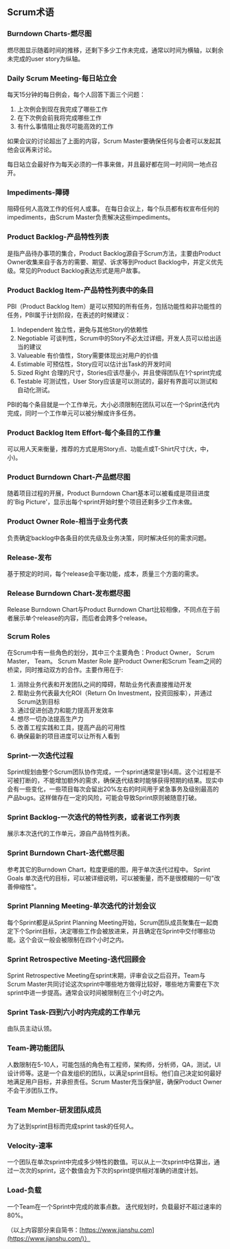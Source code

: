 ## Scrum术语

### Burndown Charts-燃尽图

燃尽图显示随着时间的推移，还剩下多少工作未完成，通常以时间为横轴，以剩余未完成的user story为纵轴。

### Daily Scrum Meeting-每日站立会

每天15分钟的每日例会，每个人回答下面三个问题：

1. 上次例会到现在我完成了哪些工作
2. 在下次例会前我将完成哪些工作
3. 有什么事情阻止我尽可能高效的工作

如果会议的讨论超出了上面的内容，Scrum Master要确保任何与会者可以发起其他会议再来讨论。

每日站立会最好作为每天必须的一件事来做，并且最好都在同一时间同一地点召开。

### Impediments-障碍

阻碍任何人高效工作的任何人或事。
在每日会议上，每个队员都有权宣布任何的impediments，由Scrum Master负责解决这些impediments。

### Product Backlog-产品特性列表

是指产品待办事项的集合，Product Backlog源自于Scrum方法，主要由Product Owner收集来自于各方的需要、期望、诉求等到Product Backlog中，并定义优先级。常见的Product Backlog表达形式是用户故事。

### Product Backlog Item-产品特性列表中的条目

PBI（Product Backlog Item）是可以预知的所有任务，包括功能性和非功能性的任务，PBI属于计划阶段，在表述的时候建议：

1. Independent 独立性，避免与其他Story的依赖性
2. Negotiable 可谈判性，Scrum中的Story不必太过详细，开发人员可以给出适当的建议
3. Valueable 有价值性，Story需要体现出对用户的价值
4. Estimable 可预估性，Story应可以估计出Task的开发时间
5. Sized Right 合理的尺寸，Stories应该尽量小，并且使得团队在1个sprint完成
6. Testable 可测试性，User Story应该是可以测试的，最好有界面可以测试和自动化测试。

PBI的每个条目就是一个工作单元，大小必须限制在团队可以在一个Sprint迭代内完成，同时一个工作单元可以被分解成许多任务。

### Product Backlog Item Effort-每个条目的工作量

可以用人天来衡量，推荐的方式是用Story点、功能点或T-Shirt尺寸(大，中，小)。

### Product Burndown Chart-产品燃尽图

随着项目过程的开展，Product Burndown Chart基本可以被看成是项目进度的'Big Picture'，显示出每个sprint开始时整个项目还剩多少工作未做。

### Product Owner Role-相当于业务代表

负责确定backlog中各条目的优先级及业务决策，同时解决任何的需求问题。

### Release-发布

 基于预定的时间，每个release会平衡功能，成本，质量三个方面的需求。

### Release Burndown Chart-发布燃尽图

 Release Burndown Chart与Product Burndown Chart比较相像，不同点在于前者展示单个release的内容，而后者会跨多个release。

### Scrum Roles

在Scrum中有一些角色的划分，其中三个主要角色：Product Owner， Scrum Master，  Team。
 Scrum Master Role 是Product Owner和Scrum Team之间的桥梁，同时推动双方的合作。主要作用在于:

1. 消除业务代表和开发团队之间的障碍，帮助业务代表直接推动开发
2. 帮助业务代表最大化ROI（Return On Investment，投资回报率），并通过Scrum达到目标
3. 通过促进创造力和能力提高开发效率
4. 想尽一切办法提高生产力
5. 改善工程实践和工具，提高产品的可用性
6. 确保最新的项目进度可以让所有人看到

### Sprint-一次迭代过程

Sprint规划由整个Scrum团队协作完成，一个sprint通常是1到4周。这个过程是不可被打断的，不能增加额外的需求，确保迭代结束时能够获得预期的结果。现实中会有一些变化，一些项目每次会留出20%左右的时间用于紧急事务及级别最高的产品bugs。这样做存在一定的风险，可能会导致Sprint原则被随意打破。

### Sprint Backlog-一次迭代的特性列表，或者说工作列表

展示本次迭代的工作单元，源自产品特性列表。

### Sprint Burndown Chart-迭代燃尽图

参考其它的Burndown Chart，粒度更细的图，用于单次迭代过程中。
 Sprint Goals 单次迭代的目标，可以被详细说明，可以被衡量，而不是很模糊的一句"改善伸缩性"。

### Sprint Planning Meeting-单次迭代的计划会议

每个Sprint都是从Sprint Planning Meeting开始，Scrum团队成员聚集在一起商定下个Sprint目标，决定哪些工作会被放进来，并且确定在Sprint中交付哪些功能。这个会议一般会被限制在四个小时之内。

### Sprint Retrospective Meeting-迭代回顾会

Sprint Retrospective Meeting在sprint末期，评审会议之后召开。Team与Scrum Master共同讨论这次sprint中哪些地方做得比较好，哪些地方需要在下次sprint中进一步提高。通常会议时间被限制在三个小时之内。

### Sprint Task-四到六小时内完成的工作单元

由队员主动认领。

### Team-跨功能团队

人数限制在5-10人，可能包括的角色有工程师，架构师，分析师，QA，测试，UI设计师等。这是一个自发组织的团队，以满足sprint目标。他们自己决定如何最好地满足用户目标，并承担责任。Scrum Master充当保护层，确保Product Owner不会干涉团队工作。

### Team Member-研发团队成员

为了达到sprint目标而完成sprint task的任何人。

### Velocity-速率

一个团队在单次sprint中完成多少特性的数值。可以从上一次sprint中估算出，通过一次次的sprint，这个数值会为下次的sprint提供相对准确的进度计划。

### Load-负载

一个Team在一个Sprint中完成的故事点数。
 迭代规划时，负载最好不超过速率的80%。

（以上内容部分来自简书：[https://www.jianshu.com](https://www.jianshu.com/)）
